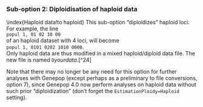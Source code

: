### Sub-option 2: Diploidisation of haploid data
\index{Haploid data!to haploid}
This sub-option “diploidizes” haploid loci. For example, the line\
`popul 1, 01 02 10 00`\
of an haploid dataset with 4 loci, will become\
`popul 1, 0101 0202 1010 0000`.\
Only haploid data are thus modified in a mixed haploid/diploid data file. The new file is named `D`*yourdata*.[^24]

Note that there may no longer be any need for this option for further analyses with Genepop (except perhaps as a preliminary to file conversions, option 7), since Genepop 4.0 now perform analyses on haploid data without such prior “diploidization” (don’t forget the `EstimationPloidy=Haploid` setting).
